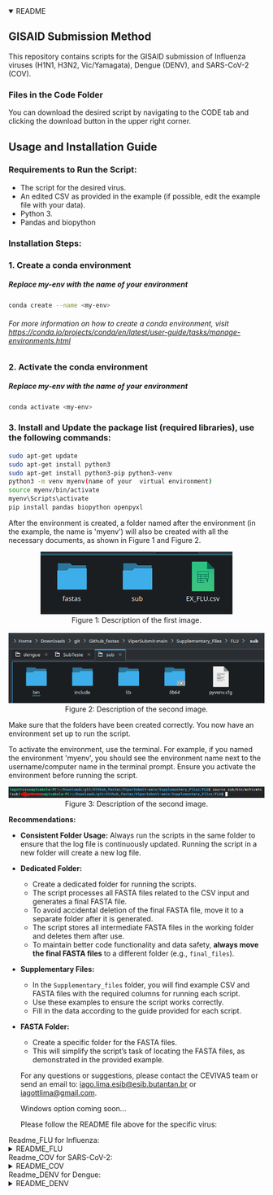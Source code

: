<details open>
  <summary>README</summary>
  
  ## GISAID Submission Method
  
  This repository contains scripts for the GISAID submission of Influenza viruses (H1N1, H3N2, Vic/Yamagata), Dengue (DENV), and SARS-CoV-2 (COV).
  
  ### Files in the Code Folder
  
  You can download the desired script by navigating to the CODE tab and clicking the download button in the upper right corner.
  
  ## Usage and Installation Guide
  
  ### Requirements to Run the Script:
  - The script for the desired virus.
  - An edited CSV as provided in the example (if possible, edit the example file with your data).
  - Python 3.
  - Pandas and biopython
  
  ### Installation Steps:

 ###  1. Create a conda environment
 #####  Replace my-env with the name of your environment
 ```sh
conda create --name <my-env>
  ```
######  For more information on how to create a conda environment, visit https://conda.io/projects/conda/en/latest/user-guide/tasks/manage-environments.html

### 2. Activate the conda environment
##### Replace my-env with the name of your environment
 ```sh
conda activate <my-env>
  ```
  
### 3. Install and Update the package list (required libraries), use the following commands:
  
  ```sh
  sudo apt-get update
  sudo apt-get install python3
  sudo apt-get install python3-pip python3-venv
  python3 -m venv myenv(name of your  virtual environment)
  source myenv/bin/activate
  myenv\Scripts\activate
  pip install pandas biopython openpyxl

  ```
 After the environment is created, a folder named after the environment (in the example, the name is 'myenv') will also be created with all the necessary documents, as shown in Figure 1 and Figure 2.

<p align="center">
    <img src="./Pictures/envEX1.png" alt="ENV1" />
    <br />
    <span>Figure 1: Description of the first image.</span>
    <br /><br />
    <img src="./Pictures/envEX2.png" alt="ENV2" />
    <br />
    <span>Figure 2: Description of the second image.</span>
  </p>
</details>

  
Make sure that the folders have been created correctly. You now have an environment set up to run the script.

To activate the environment, use the terminal. For example, if you named the environment 'myenv', you should see the environment name next to the username/computer name in the terminal prompt. Ensure you activate the environment before running the script.


<p align="center">
    <img src="./Pictures/envEX3.png" alt="ENV3" />
    <br />
    <span>Figure 3: Description of the second image.</span>
  </p>
</details>


 **Recommendations:**

- **Consistent Folder Usage:** Always run the scripts in the same folder to ensure that the log file is continuously updated. Running the script in a new folder will create a new log file.

- **Dedicated Folder:** 
  - Create a dedicated folder for running the scripts. 
  - The script processes all FASTA files related to the CSV input and generates a final FASTA file.
  - To avoid accidental deletion of the final FASTA file, move it to a separate folder after it is generated. 
  - The script stores all intermediate FASTA files in the working folder and deletes them after use. 
  - To maintain better code functionality and data safety, **always move the final FASTA files** to a different folder (e.g., `final_files`).

- **Supplementary Files:** 
  - In the `Supplementary_files` folder, you will find example CSV and FASTA files with the required columns for running each script.
  - Use these examples to ensure the script works correctly. 
  - Fill in the data according to the guide provided for each script.

- **FASTA Folder:** 
  - Create a specific folder for the FASTA files.
  - This will simplify the script’s task of locating the FASTA files, as demonstrated in the provided example.

 
  For any questions or suggestions, please contact the CEVIVAS team or send an email to: iago.lima.esib@esib.butantan.br or iagottlima@gmail.com.


  Windows option coming soon...

  Please follow the README file above for the specific virus:

</details>
Readme_FLU for Influenza:
<details>
  <summary>README_FLU</summary>
#Readme_FLU
This README provides an overview of the data columns and script requirements for the SG-FLU project.

   Data Columns

    ID: Sample ID
    Genome: The name of the FASTA file
    Type: Flu type (A or B)
    Subtype: The subtype of the flu (H1N1, H3N2, Victoria, or Yamagata)
    REQUESTING_STATE: Your state
    Segment_1_Coverage: Coverage of segment 1
    Segment_2_Coverage: Coverage of segment 2
    Segment_3_Coverage: Coverage of segment 3
    Segment_4_Coverage: Coverage of segment 4
    Segment_5_Coverage: Coverage of segment 5
    Segment_6_Coverage: Coverage of segment 6
    Segment_7_Coverage: Coverage of segment 7
    Segment_8_Coverage: Coverage of segment 8
    REQUESTING_UNIT: Name of your unit
    Collection_Date: Collection date
    Authors: Name of the authors (please follow the example)
  Script Arguments
  ![codeflu](./Pictures/Code1.png)
    
    --input: The CSV file with your data
    --output: Name of the output file
    --D: Number of the dynamic
    --fasta: Path to the folder with FASTA files
    --cover: Percentage of coverage of segments you want


    python3 subGisaid_FLU.py --input  --output  --D --fasta  --cover 

The output of the script includes one log file, one FASTA file with formatted headers, and one XLSX file ready for submission to GISAID.

![code2flu](./Pictures/ArquiEX1.png)

NOTE: The header of the FASTA file NEEDS to be the SAME as the content in the Genome column. Please verify this.

Example: If the Genome column contains "EPI_ISL_00097", the FASTA header should be "EPI_ISL_00097".
![fastaflu](./Pictures/fastaEX.png)
![ColumFLu](./Pictures/FastaEX2.png)







</details>
 Readme_COV for SARS-CoV-2:
<details>
  <summary>README_COV</summary>
Explanations

This README provides an overview of the data columns and script requirements for the SG-COV project.
Data Columns

    ID: Sample ID
    Genome: The name of the FASTA file
    Pangolin_lineage: Lineage of pangolin
    Clade: Number of the clade
    REQUESTING_UNIT: The name of your laboratory
    State: Your state
    Abbreviations: Abbreviation of your state
    Collection_Date: Collection date
    REQUESTING_SEQ: Laboratory that sequenced the sample
    Authors: Names of the authors (please follow the example)
    Country: Your country
    Continent: Your continent
    
  Script Arguments
  ![codeCOV2](./Pictures/covEX.png)
    --input: The CSV file with your data
    --output: Name of the output file
    --D: Number of the dynamic
    --fasta: Path to the folder with FASTA files
    --cover: Percentage of coverage of segments you want


    python3 subGisaid_FLU.py --input  --output  --D --fasta 

The output of the script includes one log file, one FASTA file with formatted headers, and one XLSX file ready for submission to GISAID.

![codeCOV1](./Pictures/covEXAQUS.png)





NOTE: The header of the FASTA file NEEDS to be the SAME as the content in the Genome column. Please verify this.

Example: If the Genome column contains "EPI_ISL_00097", the FASTA header should be "EPI_ISL_00097".
![fastaCOV](./Pictures/fastaCOV1.png)
![ColumCOV](./Pictures/ColumCOV.png)















</details>
 Readme_DENV for Dengue:
<details>
  <summary>README_DENV</summary>
  SG-DENV README
Explanations

This README provides an overview of the data columns and script requirements for the SG-DENV project.
Data Columns

    ID: Sample ID
    Genome: The name of the FASTA file
    Serotype: The serotype of the sample
    Genotype: The genotype of the sample
    REQUESTING_UNIT: The name of partner laboratories (if not applicable, put the name of your lab)
    State: Your state
    Abbreviations: Abbreviation of your state
    Collection_Date: Collection date
    REQUESTING_SEQ: Laboratory that sequenced the sample
    Authors: Names of the authors (please follow the example)
    Country: Your country
    Continent: Your continent

  Script Arguments
  ![codeDENV2](./Pictures/DENVCODE.png)
    
    --input: The CSV file with your data
    --output: Name of the output file
    --D: Number of the dynamic
    --fasta: Path to the folder with FASTA files
    --cover: Percentage of coverage of segments you want



    python3 subGisaid_DENV.py --input  --output  --D --fasta  

The output of the script includes one log file, one FASTA file with formatted headers, and one XLSX file ready for submission to GISAID.

![codeDENV1](./Pictures/DENVarquiv.png)





NOTE: The header of the FASTA file NEEDS to be the SAME as the content in the Genome column. Please verify this.

Example: If the Genome column contains "EPI_ISL_00097", the FASTA header should be "EPI_ISL_00097".
![fastaDENV](./Pictures/DENVfasta.png)
![ColumDENV](./Pictures/denvCOLUM.png)


</details>
